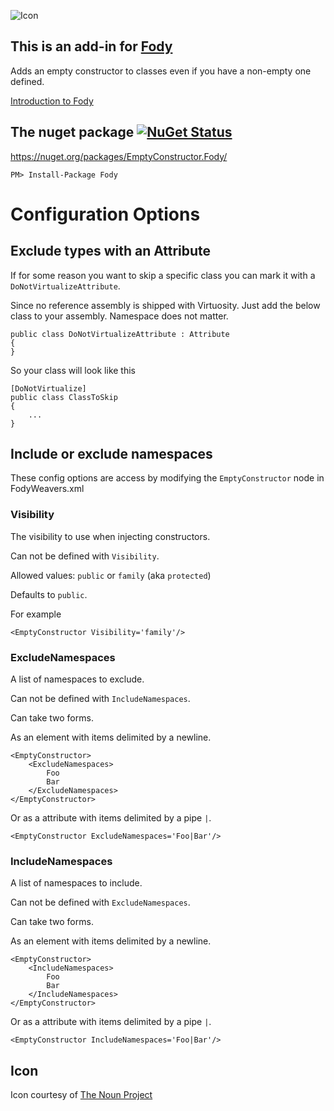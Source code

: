 ![Icon](https://raw.github.com/Fody/EmptyConstructor/master/Icons/package_icon.png)

## This is an add-in for [Fody](https://github.com/Fody/Fody/) 

Adds an empty constructor to classes even if you have a non-empty one defined.

[Introduction to Fody](http://github.com/Fody/Fody/wiki/SampleUsage)

## The nuget package  [![NuGet Status](http://img.shields.io/nuget/v/EmptyConstructor.Fody.svg?style=flat)](https://www.nuget.org/packages/EmptyConstructor.Fody/)

https://nuget.org/packages/EmptyConstructor.Fody/

    PM> Install-Package Fody
    
# Configuration Options

## Exclude types with an Attribute

If for some reason you want to skip a specific class you can mark it with a `DoNotVirtualizeAttribute`. 

Since no reference assembly is shipped with Virtuosity. Just add the below class to your assembly. Namespace does not matter.

    public class DoNotVirtualizeAttribute : Attribute
    {
    }

So your class will look like this

    [DoNotVirtualize]
    public class ClassToSkip
    {
        ...
    }

## Include or exclude namespaces
 
These config options are access by modifying the `EmptyConstructor` node in FodyWeavers.xml 
 
### Visibility

The visibility to use when injecting constructors.

Can not be defined with `Visibility`.

Allowed values: `public` or `family` (aka `protected`)

Defaults to `public`.

For example

    <EmptyConstructor Visibility='family'/>
 
### ExcludeNamespaces

A list of namespaces to exclude.

Can not be defined with `IncludeNamespaces`.

Can take two forms. 

As an element with items delimited by a newline.

    <EmptyConstructor>
        <ExcludeNamespaces>
            Foo
            Bar
        </ExcludeNamespaces>
    </EmptyConstructor>
    
Or as a attribute with items delimited by a pipe `|`.

    <EmptyConstructor ExcludeNamespaces='Foo|Bar'/>
    
        
### IncludeNamespaces

A list of namespaces to include.

Can not be defined with `ExcludeNamespaces`.

Can take two forms. 

As an element with items delimited by a newline.

    <EmptyConstructor>
        <IncludeNamespaces>
            Foo
            Bar
        </IncludeNamespaces>
    </EmptyConstructor>
    
Or as a attribute with items delimited by a pipe `|`.

    <EmptyConstructor IncludeNamespaces='Foo|Bar'/>

## Icon

Icon courtesy of [The Noun Project](http://thenounproject.com)



